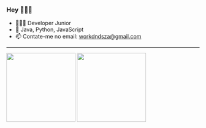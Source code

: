### Hey 👩🏻‍💻

- 👩🏻‍💻 Developer Junior
- 🌱 Java, Python, JavaScript
- 📫 Contate-me no email: workdndsza@gmail.com

<hr>
<div>
  <img height="180em" src="https://github-readme-stats.vercel.app/api?username=dnsouzadev&show_icons=true&&bg_color=00000000&include_all_commits=true&count_private=true"/>
  <img height="180em" src="https://github-readme-stats.vercel.app/api/top-langs/?username=dnsouzadev&layout=compact&langs_count=16&theme=dark"/>




</div>


